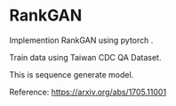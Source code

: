 # RankGAN

Implemention RankGAN using pytorch .

Train data using Taiwan CDC QA Dataset.

This is sequence generate model.

Reference: https://arxiv.org/abs/1705.11001


